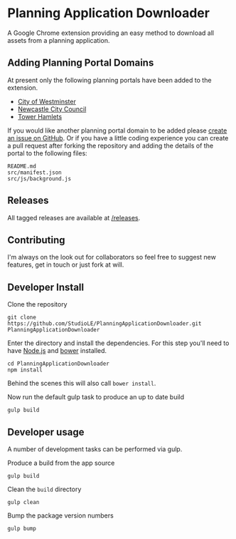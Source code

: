 # Planning Application Downloader

A Google Chrome extension providing an easy method to download all assets from a planning application.

## Adding Planning Portal Domains

At present only the following planning portals have been added to the extension.

- [City of Westminster](http://idoxpa.westminster.gov.uk/online-applications/)
- [Newcastle City Council](https://publicaccessapplications.newcastle.gov.uk/online-applications/)
- [Tower Hamlets](https://development.towerhamlets.gov.uk/online-applications/)

If you would like another planning portal domain to be added please [create an issue on GitHub](https://github.com/StudioLE/PlanningApplicationDownloader/issues/new). Or if you have a little coding experience you can create a pull request after forking the repository and adding the details of the portal to the following files:

```
README.md
src/manifest.json
src/js/background.js
```

## Releases

All tagged releases are available at [/releases](https://github.com/StudioLE/PlanningApplicationDownloader/releases).

## Contributing

I'm always on the look out for collaborators so feel free to suggest new features, get in touch or just fork at will.

## Developer Install

Clone the repository

```
git clone https://github.com/StudioLE/PlanningApplicationDownloader.git PlanningApplicationDownloader
```

Enter the directory and install the dependencies. For this step you'll need to have [Node.js](https://nodejs.org/) and [bower](http://bower.io/) installed.

```
cd PlanningApplicationDownloader
npm install
```

Behind the scenes this will also call `bower install`.

Now run the default gulp task to produce an up to date build

```
gulp build
```

## Developer usage

A number of development tasks can be performed via gulp.

Produce a build from the app source
```
gulp build
```
Clean the `build` directory 
```
gulp clean
```
Bump the package version numbers
```
gulp bump
```